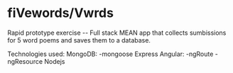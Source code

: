 # fiVewords/Vwrds
Rapid prototype exercise --
Full stack MEAN app that collects sumbissions for 5 word poems and saves them to a database.

Technologies used:
MongoDB:
-mongoose
Express
Angular:
-ngRoute
-ngResource
Nodejs


	
